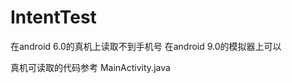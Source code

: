 # IntentTest
在android 6.0的真机上读取不到手机号 在android 9.0的模拟器上可以

真机可读取的代码参考 MainActivity.java
                                                         
                                   
